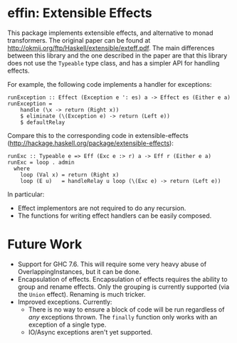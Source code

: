 effin: Extensible Effects
=========================

This package implements extensible effects, and alternative to monad transformers.
The original paper can be found at http://okmij.org/ftp/Haskell/extensible/exteff.pdf.
The main differences between this library and the one described in the paper are that
this library does not use the `Typeable` type class, and has a simpler API for handling
effects.

For example, the following code implements a handler for exceptions:

    runException :: Effect (Exception e ': es) a -> Effect es (Either e a)
    runException =
        handle (\x -> return (Right x))
        $ eliminate (\(Exception e) -> return (Left e))
        $ defaultRelay

Compare this to the corresponding code in extensible-effects
(http://hackage.haskell.org/package/extensible-effects):

    runExc :: Typeable e => Eff (Exc e :> r) a -> Eff r (Either e a)
    runExc = loop . admin
      where
        loop (Val x) = return (Right x)
        loop (E u)   = handleRelay u loop (\(Exc e) -> return (Left e))

In particular:

* Effect implementors are not required to do any recursion.
* The functions for writing effect handlers can be easily composed.

Future Work
===========

* Support for GHC 7.6. This will require some very heavy abuse of OverlappingInstances, but it can be done.
* Encapsulation of effects. Encapsulation of effects requires the ability to group and rename effects.
Only the grouping is currently supported (via the `Union` effect). Renaming is much tricker.
* Improved exceptions. Currently:
  * There is no way to ensure a block of code will be run regardless of _any_ exceptions thrown.
  The `finally` function only works with an exception of a single type.
  * IO/Async exceptions aren't yet supported.
